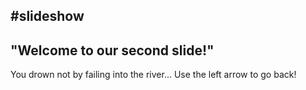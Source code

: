 #slideshow
---
"Welcome to our second slide!"
---
You drown not by failing into the river...
Use the left arrow to go back!
